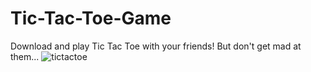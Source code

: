 # Tic-Tac-Toe-Game
Download and play Tic Tac Toe with your friends! But don't get mad at them...
![tictactoe](https://github.com/Maruku98/Tic-Tac-Toe-Game/assets/133391272/5c7563f5-4678-4dc1-a34f-7f1482b5c088)
